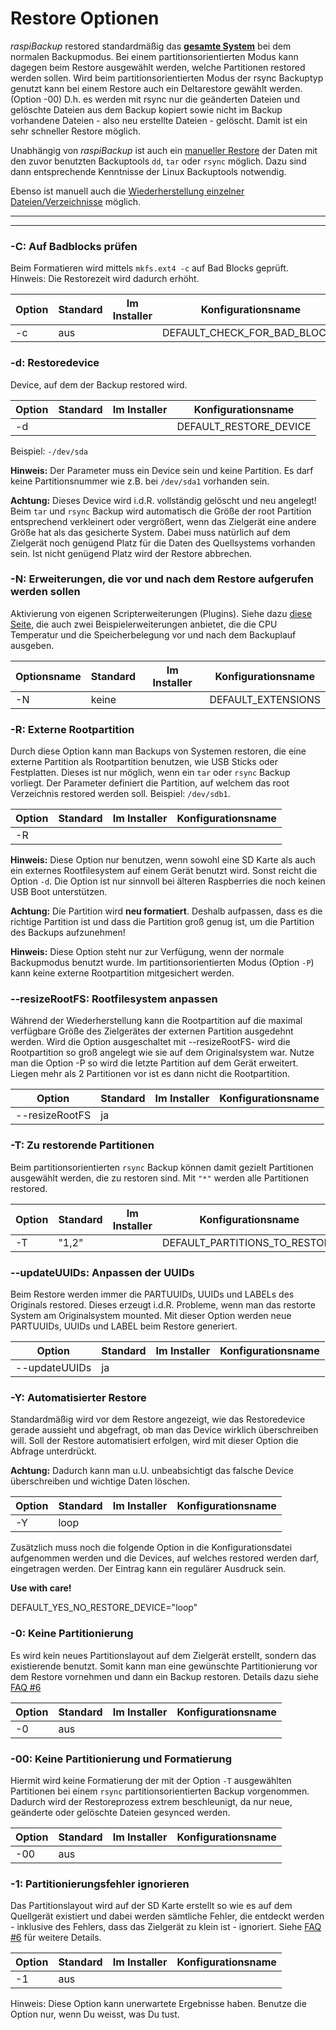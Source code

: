 # Restore Optionen

*raspiBackup* restored standardmäßig das [**gesamte System**](restore-intro.md) bei dem normalen Backupmodus.
Bei einem partitionsorientierten Modus kann dagegen beim Restore ausgewählt werden, welche Partitionen restored
werden sollen. Wird beim partitionsorientierten Modus
der rsync Backuptyp genutzt kann bei einem Restore auch ein Deltarestore gewählt werden. (Option -00)
D.h. es werden mit rsync nur die geänderten Dateien und gelöschte Dateien aus dem Backup
kopiert sowie nicht im Backup vorhandene Dateien - also neu erstellte Dateien - gelöscht.
Damit ist ein sehr schneller Restore möglich.

Unabhängig von *raspiBackup* ist auch ein [manueller Restore](manual-restore.md)
der Daten mit den zuvor benutzten Backuptools `dd`, `tar` oder `rsync` möglich.
Dazu sind dann entsprechende Kenntnisse der Linux Backuptools notwendig.

Ebenso ist manuell auch die [Wiederherstellung einzelner Dateien/Verzeichnisse](how-to-retrieve-single-files-or-directories-from-the-backup.md) möglich.

------------------

<!-- toc -->

------------------

<div class="table-wrapper-for-options">

<a name="parm_C"></a>
### -C: Auf Badblocks prüfen

Beim Formatieren wird mittels `mkfs.ext4 -c` auf Bad Blocks geprüft.
Hinweis: Die Restorezeit wird dadurch erhöht.

| Option | Standard | Im Installer | Konfigurationsname |
|--------|----------|--------------|--------------------|
| -c     |   aus    |              | DEFAULT_CHECK_FOR_BAD_BLOCKS |

<a name="parm_d"></a>
### -d: Restoredevice

Device, auf dem der Backup restored wird.

| Option | Standard | Im Installer | Konfigurationsname |
|--------|----------|--------------|--------------------|
| -d     |          |              | DEFAULT_RESTORE_DEVICE |

Beispiel: `-/dev/sda`

**Hinweis:** Der Parameter muss ein Device sein und keine Partition. Es darf keine
Partitionsnummer wie z.B. bei `/dev/sda1` vorhanden sein.

**Achtung:** Dieses Device wird i.d.R. vollständig gelöscht und neu angelegt! Beim `tar` und
`rsync` Backup wird automatisch die Größe der root Partition entsprechend
verkleinert oder vergrößert, wenn das Zielgerät eine andere Größe
hat als das gesicherte System. Dabei muss natürlich auf dem Zielgerät noch genügend Platz für die
Daten des Quellsystems vorhanden sein. Ist nicht genügend Platz wird der Restore abbrechen.

<a name="parm_N"></a>
### -N: Erweiterungen, die vor und nach dem Restore aufgerufen werden sollen

Aktivierung von eigenen Scripterweiterungen (Plugins). Siehe dazu [diese Seite](hooks-for-own-scripts.md),
die auch zwei Beispielerweiterungen anbietet, die die CPU Temperatur und die
Speicherbelegung vor und nach dem Backuplauf ausgeben.

| Optionsname | Standard | Im Installer | Konfigurationsname |
|-------------|----------|--------------|--------------------|
| -N | keine |  | DEFAULT_EXTENSIONS |


<a name="parm_R"></a>
### -R: Externe Rootpartition

Durch diese Option kann man Backups von Systemen restoren, die eine externe
Partition als Rootpartition benutzen, wie USB Sticks oder Festplatten.
Dieses ist nur möglich, wenn ein `tar` oder `rsync` Backup vorliegt.
Der Parameter definiert die Partition, auf welchem das root Verzeichnis restored
werden soll.  Beispiel: `/dev/sdb1`.

| Option | Standard | Im Installer | Konfigurationsname |
|--------|----------|--------------|--------------------|
| -R     |          |              |                    |

**Hinweis:** Diese Option nur benutzen, wenn sowohl eine SD Karte als auch ein
externes Rootfilesystem auf einem Gerät benutzt wird. Sonst reicht die Option `-d`.
Die Option ist nur sinnvoll bei älteren Raspberries die noch keinen USB Boot unterstützen.

**Achtung:** Die Partition wird **neu formatiert**. Deshalb aufpassen, dass es die
richtige Partition ist und dass die Partition groß genug ist, um die Partition
des Backups aufzunehmen!

**Hinweis:** Diese Option steht nur zur Verfügung, wenn der normale Backupmodus
benutzt wurde. Im partitionsorientierten Modus (Option `-P`) kann keine externe
Rootpartition mitgesichert werden.

<a name="parm_resizeRootFS"></a>
### --resizeRootFS: Rootfilesystem anpassen

Während der Wiederherstellung kann die Rootpartition auf die maximal verfügbare
Größe des Zielgerätes der externen Partition ausgedehnt werden. Wird die
Option ausgeschaltet mit --resizeRootFS- wird die Rootpartition so groß
angelegt wie sie auf dem Originalsystem war. Nutze man die Option -P so wird die letzte
Partition auf dem Gerät erweitert. Liegen mehr als 2 Partitionen vor ist es dann nicht die Rootpartition.

| Option | Standard | Im Installer | Konfigurationsname |
|--------|----------|--------------|--------------------|
| --resizeRootFS     |  ja    |              |                    |

<a name="parm_T"></a>
### -T: Zu restorende Partitionen

Beim partitionsorientierten `rsync` Backup können damit
gezielt Partitionen ausgewählt werden, die zu restoren sind. Mit `"*"` werden
alle Partitionen restored.

| Option | Standard | Im Installer | Konfigurationsname |
|--------|----------|--------------|--------------------|
| -T     |   "1,2"  |              | DEFAULT_PARTITIONS_TO_RESTORE |                   |

<a name="parm_updateUUIDs"></a>
### --updateUUIDs: Anpassen der UUIDs

Beim Restore werden immer die PARTUUIDs, UUIDs und LABELs
des Originals restored. Dieses erzeugt i.d.R. Probleme, wenn man das restorte
System am Originalsystem mounted. Mit dieser Option werden neue PARTUUIDs, UUIDs und LABEL beim
Restore generiert.

| Option | Standard | Im Installer | Konfigurationsname |
|--------|----------|--------------|--------------------|
| --updateUUIDs     |  ja    |              |                    |

<a name="parm_Y"></a>
### -Y: Automatisierter Restore

Standardmäßig wird vor dem Restore angezeigt, wie das Restoredevice gerade
aussieht und abgefragt, ob man das Device wirklich überschreiben will. Soll der
Restore automatisiert erfolgen, wird mit dieser Option die Abfrage unterdrückt.

**Achtung:** Dadurch kann man u.U. unbeabsichtigt das falsche Device überschreiben
und wichtige Daten löschen.

| Option | Standard | Im Installer | Konfigurationsname |
|--------|----------|--------------|--------------------|
| -Y     |  loop    |              |                    |

Zusätzlich muss noch die folgende Option in die Konfigurationsdatei aufgenommen
werden und die Devices, auf welches restored werden darf, eingetragen werden.
Der Eintrag kann ein regulärer Ausdruck sein.

**Use with care!**

DEFAULT_YES_NO_RESTORE_DEVICE="loop"

<a name="parm_0"></a>
### -0: Keine Partitionierung

Es wird kein neues Partitionslayout auf dem Zielgerät erstellt, sondern das
existierende benutzt. Somit kann man eine gewünschte Partitionierung vor dem Restore vornehmen
und dann ein Backup restoren. Details dazu siehe [FAQ #6](faq.md#faq6)

| Option | Standard | Im Installer | Konfigurationsname |
|--------|----------|--------------|--------------------|
| -0     |  aus    |              |                    |

<a name="parm_00"></a>
### -00: Keine Partitionierung und Formatierung

Hiermit wird keine Formatierung der mit der Option `-T`
ausgewählten Partitionen bei einem `rsync` partitionsorientierten Backup
vorgenommen. Dadurch wird der Restoreprozess extrem beschleunigt, da nur neue,
geänderte oder gelöschte Dateien gesynced werden.

| Option | Standard | Im Installer | Konfigurationsname |
|--------|----------|--------------|--------------------|
| -00     |  aus    |              |                    |

<a name="parm_1"></a>
### -1: Partitionierungsfehler ignorieren

Das Partitionslayout wird auf der SD Karte erstellt so wie es auf dem Quellgerät
existiert und dabei werden sämtliche Fehler, die entdeckt werden - inklusive des
Fehlers, dass das Zielgerät zu klein ist - ignoriert.  Siehe [FAQ #6](faq.md#faq6) für
weitere Details.

| Option | Standard | Im Installer | Konfigurationsname |
|--------|----------|--------------|--------------------|
| -1     |  aus    |              |                    |

Hinweis: Diese Option kann unerwartete Ergebnisse haben.
Benutze die Option nur, wenn Du weisst, was Du tust.

</div>

[.status]: rst
